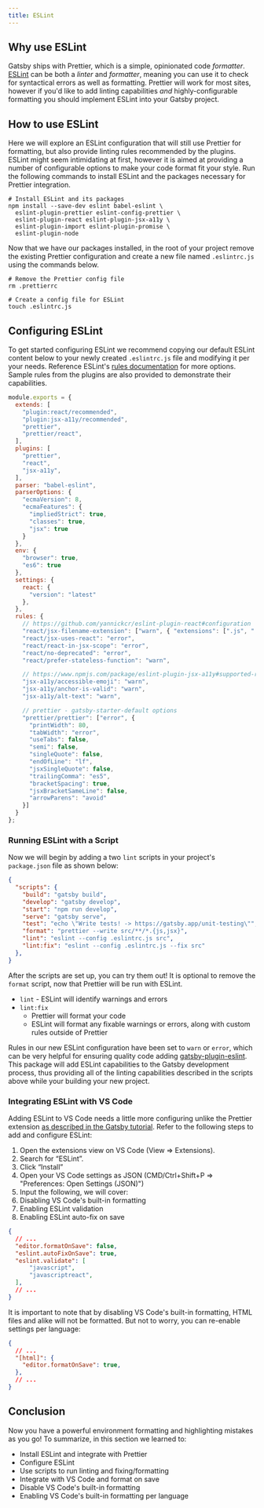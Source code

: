```yaml
---
title: ESLint
---
```


## Why use ESLint

Gatsby ships with Prettier, which is a simple, opinionated code _formatter_. [ESLint](https://eslint.org) can be both a _linter_ and _formatter_, meaning you can use it to check for syntactical errors as well as formatting. Prettier will work for most sites, however if you'd like to add linting capabilities _and_ highly-configurable formatting you should implement ESLint into your Gatsby project.

## How to use ESLint

Here we will explore an ESLint configuration that will still use Prettier for formatting, but also provide linting rules recommended by the plugins. ESLint might seem intimidating at first, however it is aimed at providing a number of configurable options to make your code format fit your style. Run the following commands to install ESLint and the packages necessary for Prettier integration.

```shell
# Install ESLint and its packages
npm install --save-dev eslint babel-eslint \
  eslint-plugin-prettier eslint-config-prettier \
  eslint-plugin-react eslint-plugin-jsx-a11y \
  eslint-plugin-import eslint-plugin-promise \
  eslint-plugin-node
```

Now that we have our packages installed, in the root of your project remove the existing Prettier configuration and create a new file named `.eslintrc.js` using the commands below.

```shell
# Remove the Prettier config file
rm .prettierrc

# Create a config file for ESLint
touch .eslintrc.js
```

## Configuring ESLint

To get started configuring ESLint we recommend copying our default ESLint content below to your newly created `.eslintrc.js` file and modifying it per your needs. Reference ESLint's [rules documentation](https://eslint.org/docs/rules/) for more options. Sample rules from the plugins are also provided to demonstrate their capabilities.

```js:title=.eslintrc.js
module.exports = {
  extends: [
    "plugin:react/recommended",
    "plugin:jsx-a11y/recommended",
    "prettier",
    "prettier/react",
  ],
  plugins: [
    "prettier",
    "react",
    "jsx-a11y",
  ],
  parser: "babel-eslint",
  parserOptions: {
    "ecmaVersion": 8,
    "ecmaFeatures": {
      "impliedStrict": true,
      "classes": true,
      "jsx": true
    }
  },
  env: {
    "browser": true,
    "es6": true
  },
  settings: {
    react: {
      "version": "latest"
    },
  },
  rules: {
    // https://github.com/yannickcr/eslint-plugin-react#configuration
    "react/jsx-filename-extension": ["warn", { "extensions": [".js", ".jsx"] }],
    "react/jsx-uses-react": "error",
    "react/react-in-jsx-scope": "error",
    "react/no-deprecated": "error",
    "react/prefer-stateless-function": "warn",

    // https://www.npmjs.com/package/eslint-plugin-jsx-a11y#supported-rules
    "jsx-a11y/accessible-emoji": "warn",
    "jsx-a11y/anchor-is-valid": "warn",
    "jsx-a11y/alt-text": "warn",

    // prettier - gatsby-starter-default options
    "prettier/prettier": ["error", {
      "printWidth": 80,
      "tabWidth": "error",
      "useTabs": false,
      "semi": false,
      "singleQuote": false,
      "endOfLine": "lf",
      "jsxSingleQuote": false,
      "trailingComma": "es5",
      "bracketSpacing": true,
      "jsxBracketSameLine": false,
      "arrowParens": "avoid"
    }]
  }
};
```

### Running ESLint with a Script

Now we will begin by adding a two `lint` scripts in your project's `package.json` file as shown below:

```json:title=package.json
{
  "scripts": {
    "build": "gatsby build",
    "develop": "gatsby develop",
    "start": "npm run develop",
    "serve": "gatsby serve",
    "test": "echo \"Write tests! -> https://gatsby.app/unit-testing\"",
    "format": "prettier --write src/**/*.{js,jsx}",
    "lint": "eslint --config .eslintrc.js src",
    "lint:fix": "eslint --config .eslintrc.js --fix src"
  },
}
```

After the scripts are set up, you can try them out! It is optional to remove the `format` script, now that Prettier will be run with ESLint.

- `lint` - ESLint will identify warnings and errors
- `lint:fix`
  - Prettier will format your code
  - ESLint will format any fixable warnings or errors, along with custom rules outside of Prettier

Rules in our new ESLint configuration have been set to `warn` or `error`, which can be very helpful for ensuring quality code adding [gatsby-plugin-eslint](https://www.gatsbyjs.org/packages/gatsby-plugin-eslint/?=eslint). This package will add ESLint capabilities to the Gatsby development process, thus providing all of the linting capabilities described in the scripts above while your building your new project.

### Integrating ESLint with VS Code

Adding ESLint to VS Code needs a little more configuring unlike the Prettier extension [as described in the Gatsby tutorial](https://www.gatsbyjs.org/tutorial/part-zero/#set-up-a-code-editor). Refer to the following steps to add and configure ESLint:

1. Open the extensions view on VS Code (View => Extensions).
2. Search for “ESLint”.
3. Click “Install”
4. Open your VS Code settings as JSON (CMD/Ctrl+Shift+P => "Preferences: Open Settings (JSON)")
5. Input the following, we will cover:
  1. Disabling VS Code's built-in formatting
  2. Enabling ESLint validation
  3. Enabling ESLint auto-fix on save

```json:title=settings.json
{
  // ...
  "editor.formatOnSave": false,
  "eslint.autoFixOnSave": true,
  "eslint.validate": [
      "javascript",
      "javascriptreact",
  ],
  // ...
}
```

It is important to note that by disabling VS Code's built-in formatting, HTML files and alike will not be formatted. But not to worry, you can re-enable settings per language:

```json:title=settings.json
{
  // ...
  "[html]": {
    "editor.formatOnSave": true,
  },
  // ...
}
```

## Conclusion

Now you have a powerful environment formatting and highlighting mistakes as you go! To summarize, in this section we learned to:

- Install ESLint and integrate with Prettier
- Configure ESLint
- Use scripts to run linting and fixing/formatting
- Integrate with VS Code and format on save
- Disable VS Code's built-in formatting
- Enabling VS Code's built-in formatting per language